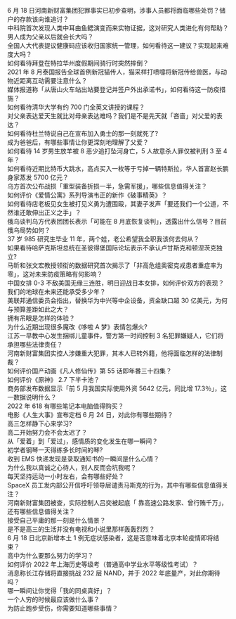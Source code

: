 6 月 18 日河南新财富集团犯罪事实已初步查明，涉事人员都将面临哪些处罚？储户的存款该向谁追讨？  
中科院首次发现人类中耳由鱼鳃演变而来实物证据，这对研究人类进化有何帮助？  
男人成为父亲以后就会长大吗？  
全国人大代表提议健康码应该收归国家统一管理，如何看待这一建议？实现起来难度大吗？  
如何看待拜登在特拉华州度假期间骑行时突然摔倒？  
2021 年 8 月泰国报告全球首例新冠猫传人，猫采样打喷嚏将新冠传给兽医，与动物近距离互动需要注意什么？  
媒体报道称「从唐山火车站出站要登记并签户外出承诺书」，如何看待这一防疫措施？  
如何看待清华大学有约 700 门全英文讲授的课程？  
对父亲表达爱天生就比对母亲表达难吗？我们是不是先天就「吝啬」对父爱的表达？  
如何看待杜兰特说自己在宣布加入勇士的那一刻就死了?  
成为爸爸后，有哪些事情让你更深刻地理解了父爱？  
如何看待 14 岁男生放羊被 8 恶少追打坠河身亡，5 人故意杀人罪仅被判刑 3 至 4 年？  
如何看待近期比特币大跳水，高点买入一枚等于亏掉一辆特斯拉，华人首富赵长鹏身家蒸发 5700 亿元？  
乌方首次公布战损「重型装备折损一半，急需军援」，哪些信息值得关注？  
如何评价《爱情公寓》系列导演韦正的新作《破事精英》？  
如何看待店老板见女生被打见义勇为遭围殴，其妻子发声「要还我们一个公道，不然谁还敢伸出正义之手」？  
俄乌谈判乌方代表团团长表示「可能在 8 月底恢复谈判」，透露出什么信号？目前俄乌局势如何？  
37 岁 985 研究生毕业 11 年，两个娃，老公希望我全职我该何去何从？  
如果看待哈萨克斯坦总统在圣彼得堡国际论坛表示不承认卢甘斯克和顿涅茨克独立?  
马昕和张文宏教授领衔的数据研究首次揭示了「非高危组奥密克戎患者重症率为零」，这对未来防疫策略有何影响？  
中国女排 0-3 不敌美国无缘三连胜，明日迎战日本女排，如何评价双方的表现？  
我们的地球在未来还能承受多少年？  
美联邦通信委员会指出，替换华为中兴等中企设备，资金缺口超 30 亿美元，为何与预算差距如此之大？  
拥有吊眼是怎样的体验？  
为什么近期出现很多魔改《哆啦 A 梦》表情包爆火?  
江苏一早教中心发生捆绑儿童事件，警方第一时间控制  3 名犯罪嫌疑人，它们将承担哪些法律责任？  
河南新财富集团实控人涉嫌重大犯罪，其本人已转外籍，他将面临怎样的法律制裁？  
如何评价国产动画《凡人修仙传》第 55 话即年番三十四集？  
如何评价《原神》 2.7 下半卡池？  
商务部发布数据显示「前 5 月我国实际使用外资 5642 亿元，同比增 17.3％」，这一数据说明什么？  
2022 年 618 有哪些笔记本电脑值得购买？  
电影《人生大事》宣布定档  6 月 24 日，对此你有哪些期待？  
高三怎样静下心来学习?  
高二开始努力会不会太迟了？  
从「爱着」到「爱过」，感情质的变化发生在哪一瞬间？  
初学者钢琴一天得练多长时间的琴?  
收到 EMS 快递发现是录取通知书的一瞬间是什么心情？  
为什么我以真诚之心待人，别人反而会坑我呢？  
每天坚持运动一小时左右，会有哪些好处？  
SpaceX 员工发内部公开信呼吁领导层谴责马斯克的行为，其中有哪些信息值得关注？  
河南新财富集团被查，实际控制人吕奕被起底「 靠高速公路发家、曾行贿千万」，还有哪些信息值得关注？  
接受自己平庸的那一刻是什么情景？  
是不是高三的生活并没有电视和小说里那样轰轰烈烈？  
6 月 18 日北京新增本土 1 例无症状感染者，这是否意味着北京本轮疫情即将结束？  
高中为什么要那么努力的学习？  
如何评价 2022 年上海历史等级考（普通高中学业水平等级性考试）？  
消息称长江存储将直接挑战 232 层 NAND，并于 2022 年底量产，对此你期待吗？  
哪一瞬间让你觉得「我的同桌真好」？  
一个人穷的时候最应该做什么事？  
为防止跑步受伤，你需要知道哪些事情？  
